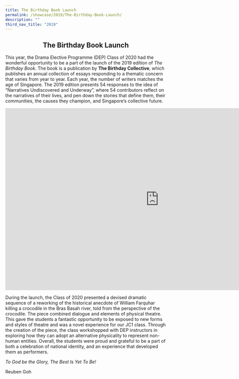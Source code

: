 ```yaml
---
title: The Birthday Book Launch
permalink: /showcase/2019/The-Birthday-Book-Launch/
description: ""
third_nav_title: "2019"
---
```

## <center> The Birthday Book Launch </center>

This year, the Drama Elective Programme (DEP) Class of 2020 had the wonderful opportunity to be a part of the launch of the 2019 edition of&nbsp;_The Birthday Book_. The book is a publication by&nbsp;**The Birthday Collective**, which publishes an annual collection of essays responding to a thematic concern that varies from year to year. Each year, the number of writers matches the age of Singapore. The 2019 edition presents 54 responses to the idea of “Narratives Undiscovered and Underway”, where 54 contributors reflect on the narratives of their lives, and pen down the stories that define them, their communities, the causes they champion, and Singapore’s collective future.

<iframe allowfullscreen="true" height="569" width="960" frameborder="0" src="https://docs.google.com/presentation/d/e/2PACX-1vQkXwWCgQA2MoBtPZs9kze3mu8NbYsaZHoPS69zdmXOtRBjJprJbOaMBWDCG6tgMYYywFW7VO6x3UGZ/embed?start=false&amp;loop=false&amp;delayms=3000"></iframe>

During the launch, the Class of 2020 presented a devised dramatic sequence of a reworking of the historical anecdote of William Farquhar killing a crocodile in the Bras Basah river, told from the perspective of the crocodile. The piece combined dialogue and elements of physical theatre. This gave the students a fantastic opportunity to be exposed to new forms and styles of theatre and was a novel experience for our JC1 class. Through the creation of the piece, the class workshopped with DEP instructors in exploring how they can adopt an alternative physicality to represent non-human entities. Overall, the students were proud and grateful to be a part of both a celebration of national identity, and an experience that developed them as performers.

  

_To God be the Glory, The Best Is Yet To Be!_

Reuben Goh
